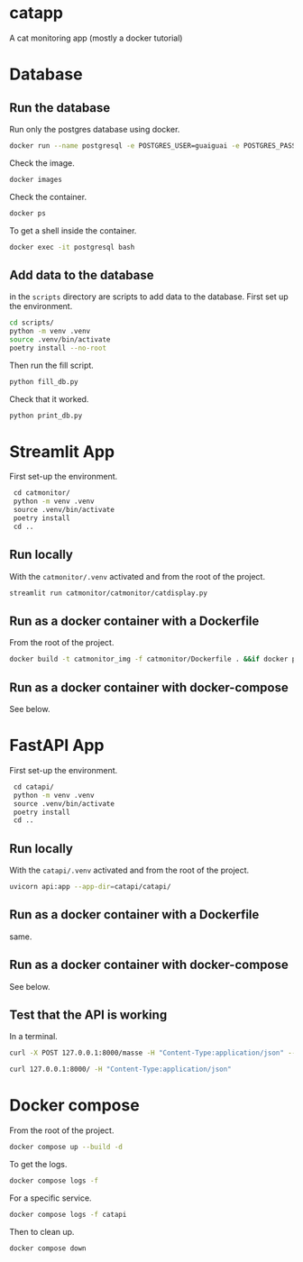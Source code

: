 # catapp


A cat monitoring app (mostly a docker tutorial)



# Database



## Run the database

Run only the postgres database using docker.

```bash
docker run --name postgresql -e POSTGRES_USER=guaiguai -e POSTGRES_PASSWORD=mdp -p 5432:5432 -v ./data:/var/lib/postgresql/data -d postgres 
```



Check the image.

```bash
docker images
```



Check the container.

```bash
docker ps
```



To get a shell inside the container.

```bash
docker exec -it postgresql bash
```



## Add data to the database

in the `scripts` directory are scripts to add data to the database. First set up the environment.

```bash
cd scripts/
python -m venv .venv
source .venv/bin/activate
poetry install --no-root
```



Then run the fill script.

```bash
python fill_db.py
```



Check that it worked.

```bash
python print_db.py
```



# Streamlit App



First set-up the environment.

```bash
 cd catmonitor/
 python -m venv .venv
 source .venv/bin/activate
 poetry install
 cd ..
```



## Run locally

With the `catmonitor/.venv` activated and from the root of the project.

```bash
streamlit run catmonitor/catmonitor/catdisplay.py
```



## Run as a docker container with a Dockerfile

From the root of the project.

```bash
docker build -t catmonitor_img -f catmonitor/Dockerfile . &&if docker ps -a|grep -q catmonitor; then docker rm -f catmonitor; fi &&docker run --name catmonitor -p 8501:8501 catmonitor_img
```



## Run as a docker container with docker-compose

See below.



# FastAPI App



First set-up the environment.

```bash
 cd catapi/
 python -m venv .venv
 source .venv/bin/activate
 poetry install
 cd ..
```



## Run locally

With the `catapi/.venv` activated and from the root of the project.

```bash
uvicorn api:app --app-dir=catapi/catapi/
```



## Run as a docker container with a Dockerfile

same.



## Run as a docker container with docker-compose

See below.



## Test that the API is working



In a terminal.

```bash
curl -X POST 127.0.0.1:8000/masse -H "Content-Type:application/json" --data '{"name": "Guaiguai"}'
```

```bash
curl 127.0.0.1:8000/ -H "Content-Type:application/json"
```



# Docker compose



From the root of the project.

```bash
docker compose up --build -d
```



To get the logs.

```bash
docker compose logs -f
```



For a specific service.

```bash
docker compose logs -f catapi
```



Then to clean up.

```bash
docker compose down
```

